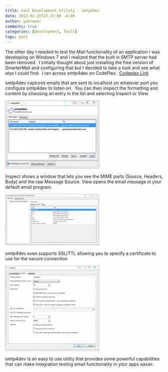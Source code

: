 ```yaml
---
title: Cool Development Utility - smtp4dev
date: 2012-02-26T23:37:00 -4:00
author: gabrewer
comments: true
categories: [Development, Tools]
tags: post
---
```


The other day I needed to test the Mail functionality of an application I was developing on Windows 7 and I realized that the built in SMTP server had been removed.  I initially thought about just installing the free version of SmarterMail and configuring that but I decided to take a look and see what else I could find.  I ran across smtp4dev on CodePlex.  <a href="http://smtp4dev.codeplex.com/">Codeplex Link</a>

smtp4dev captures emails that are sent to localhost on whatever port you configure smtp4dev to listen on.  You can then inspect the formatting and content by choosing an entry in the list and selecting Inspect or View.

<img class="alignnone size-medium wp-image-141" alt="smtp4dev main screen" src="/images/image_4-300x217.png" width="300" height="217" />

Inspect shows a window that lets you see the MIME parts (Source, Headers, Body) and the raw Message Source. View opens the email message in your default email program.

<img class="alignnone size-medium wp-image-151" alt="Message Inspect Window" src="/images/image_16-300x164.png" width="300" height="164" />

smtp4dev even supports SSL/TTL allowing you to specify a certificate to use for the secure connection.

<img class="alignnone size-medium wp-image-161" alt="smtp4dev options" src="/images/image_6-300x272.png" width="300" height="272" />

smtp4dev is an easy to use utility that provides some powerful capabilities that can make integration testing email functionality in your apps easier.
